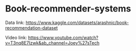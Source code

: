 # Book-recommender-systems
Data link: https://www.kaggle.com/datasets/arashnic/book-recommendation-dataset

Video link: https://www.youtube.com/watch?v=T3nq8E7Izwk&ab_channel=Joey%27sTech
